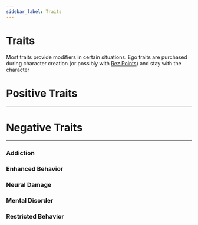 ```yaml
---
sidebar_label: Traits
---
```


# Traits

Most traits provide modifiers in certain situations.  Ego traits are purchased during character creation (or possibly with [Rez Points](../rez-points.md)) and stay with the character

# Positive Traits
---


# Negative Traits
---


### Addiction

### Enhanced Behavior

### Neural Damage

### Mental Disorder

### Restricted Behavior
